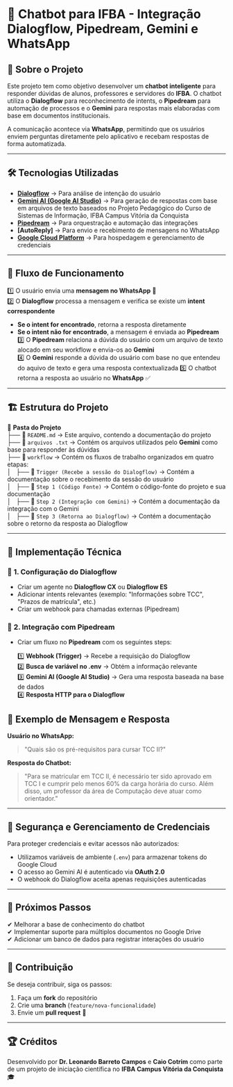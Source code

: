# 📌 Chatbot para IFBA - Integração Dialogflow, Pipedream, Gemini e WhatsApp  

## 📖 Sobre o Projeto  
Este projeto tem como objetivo desenvolver um **chatbot inteligente** para responder dúvidas de alunos, professores e servidores do **IFBA**. O chatbot utiliza o **Dialogflow** para reconhecimento de intents, o **Pipedream** para automação de processos e o **Gemini** para respostas mais elaboradas com base em documentos institucionais.  

A comunicação acontece via **WhatsApp**, permitindo que os usuários enviem perguntas diretamente pelo aplicativo e recebam respostas de forma automatizada.  

---

## 🛠️ Tecnologias Utilizadas  

- **[Dialogflow](https://cloud.google.com/dialogflow)** → Para análise de intenção do usuário  
- **[Gemini AI (Google AI Studio)](https://ai.google.dev/)** → Para geração de respostas com base em arquivos de texto baseados no Projeto Pedagógico do Curso de Sistemas de Informação, IFBA Campus Vitória da Conquista  
- **[Pipedream](https://pipedream.com/)** → Para orquestração e automação das integrações  
- **[AutoReply]** → Para envio e recebimento de mensagens no WhatsApp  
- **[Google Cloud Platform](https://cloud.google.com/)** → Para hospedagem e gerenciamento de credenciais  

---

## 📌 Fluxo de Funcionamento  

1️⃣ O usuário envia uma **mensagem no WhatsApp** 📲  
2️⃣ O **Dialogflow** processa a mensagem e verifica se existe um **intent correspondente**  
   - **Se o intent for encontrado**, retorna a resposta diretamente  
   - **Se o intent não for encontrado**, a mensagem é enviada ao **Pipedream**  
3️⃣ O **Pipedream** relaciona a dúvida do usuário com um arquivo de texto alocado em seu workflow e envia-os ao **Gemini**  
4️⃣ O **Gemini** responde a dúvida do usuário com base no que entendeu do aquivo de texto e gera uma resposta contextualizada 
5️⃣ O chatbot retorna a resposta ao usuário no **WhatsApp** ✅ 

---

## 🏗️ Estrutura do Projeto  

📂 **Pasta do Projeto**  
├── 📜 `README.md` → Este arquivo, contendo a documentação do projeto  
├── 📂 `arquivos .txt` → Contém os arquivos utilizados pelo **Gemini** como base para responder às dúvidas  
├── 📂 `workflow` → Contém os fluxos de trabalho organizados em quatro etapas:                                                                          
│   ├── 📂 `Trigger (Recebe a sessão do Dialogflow)` → Contém a documentação sobre o recebimento da sessão do usuário   
│   ├── 📂 `Step 1 (Código Fonte)` → Contém o código-fonte do projeto e sua documentação  
│   ├── 📂 `Step 2 (Integração com Gemini)` → Contém a documentação da integração com o Gemini  
│   ├── 📂 `Step 3 (Retorna ao Dialogflow)` → Contém a documentação sobre o retorno da resposta ao Dialogflow   

---

## 🚀 Implementação Técnica  

### 🔹 **1. Configuração do Dialogflow**  
- Criar um agente no **Dialogflow CX** ou **Dialogflow ES**  
- Adicionar intents relevantes (exemplo: "Informações sobre TCC", "Prazos de matrícula", etc.)  
- Criar um webhook para chamadas externas (Pipedream)  

### 🔹 **2. Integração com Pipedream**  
- Criar um fluxo no **Pipedream** com os seguintes steps:  

  1️⃣ **Webhook (Trigger)** → Recebe a requisição do Dialogflow  
  2️⃣ **Busca de variável no .env** → Obtém a informação relevante  
  3️⃣ **Gemini AI (Google AI Studio)** → Gera uma resposta baseada na base de dados  
  4️⃣ **Resposta HTTP para o Dialogflow**  


## 📌 Exemplo de Mensagem e Resposta  

**Usuário no WhatsApp:**  
> "Quais são os pré-requisitos para cursar TCC II?"  

**Resposta do Chatbot:**  
> "Para se matricular em TCC II, é necessário ter sido aprovado em TCC I e cumprir pelo menos 60% da carga horária do curso. Além disso, um professor da área de Computação deve atuar como orientador."  

---

## 🔐 Segurança e Gerenciamento de Credenciais  

Para proteger credenciais e evitar acessos não autorizados:  
- Utilizamos variáveis de ambiente (`.env`) para armazenar tokens do Google Cloud 
- O acesso ao Gemini AI é autenticado via **OAuth 2.0**  
- O webhook do Dialogflow aceita apenas requisições autenticadas  

---

## 📅 Próximos Passos  
✔ Melhorar a base de conhecimento do chatbot  
✔ Implementar suporte para múltiplos documentos no Google Drive  
✔ Adicionar um banco de dados para registrar interações do usuário  

---

## 🤝 Contribuição  
Se deseja contribuir, siga os passos:  
1. Faça um **fork** do repositório  
2. Crie uma **branch** (`feature/nova-funcionalidade`)  
3. Envie um **pull request** 🚀  

---

## 🏆 Créditos  
Desenvolvido por **Dr. Leonardo Barreto Campos** e **Caio Cotrim** como parte de um projeto de iniciação científica no **IFBA Campus Vitória da Conquista** 🎓  
